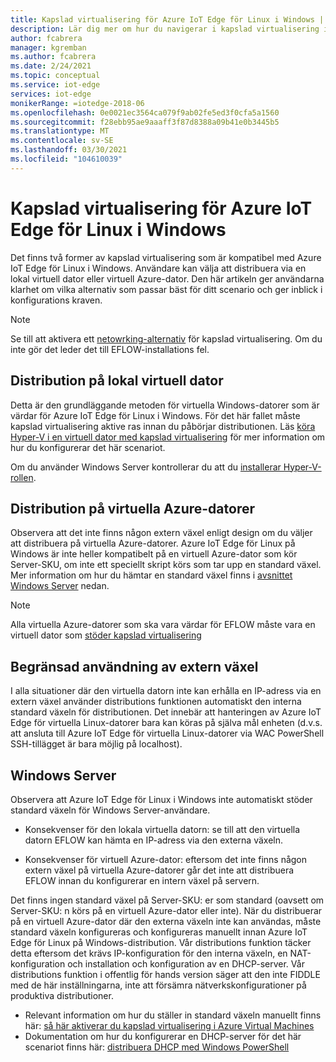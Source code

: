 ```yaml
---
title: Kapslad virtualisering för Azure IoT Edge för Linux i Windows | Microsoft Docs
description: Lär dig mer om hur du navigerar i kapslad virtualisering i Azure IoT Edge för Linux i Windows.
author: fcabrera
manager: kgremban
ms.author: fcabrera
ms.date: 2/24/2021
ms.topic: conceptual
ms.service: iot-edge
services: iot-edge
monikerRange: =iotedge-2018-06
ms.openlocfilehash: 0e0021ec3564ca079f9ab02fe5ed3f0cfa5a1560
ms.sourcegitcommit: f28ebb95ae9aaaff3f87d8388a09b41e0b3445b5
ms.translationtype: MT
ms.contentlocale: sv-SE
ms.lasthandoff: 03/30/2021
ms.locfileid: "104610039"
---
```

# <a name="nested-virtualization-for-azure-iot-edge-for-linux-on-windows"></a>Kapslad virtualisering för Azure IoT Edge för Linux i Windows
Det finns två former av kapslad virtualisering som är kompatibel med Azure IoT Edge för Linux i Windows. Användare kan välja att distribuera via en lokal virtuell dator eller virtuell Azure-dator. Den här artikeln ger användarna klarhet om vilka alternativ som passar bäst för ditt scenario och ger inblick i konfigurations kraven.

> [!NOTE]
>
> Se till att aktivera ett [netowrking-alternativ](/virtualization/hyper-v-on-windows/user-guide/nested-virtualization#networking-options) för kapslad virtualisering. Om du inte gör det leder det till EFLOW-installations fel. 

## <a name="deployment-on-local-vm"></a>Distribution på lokal virtuell dator
Detta är den grundläggande metoden för virtuella Windows-datorer som är värdar för Azure IoT Edge för Linux i Windows. För det här fallet måste kapslad virtualisering aktive ras innan du påbörjar distributionen. Läs [köra Hyper-V i en virtuell dator med kapslad virtualisering](https://docs.microsoft.com/virtualization/hyper-v-on-windows/user-guide/nested-virtualization) för mer information om hur du konfigurerar det här scenariot.

Om du använder Windows Server kontrollerar du att du [installerar Hyper-V-rollen](https://docs.microsoft.com/windows-server/virtualization/hyper-v/get-started/install-the-hyper-v-role-on-windows-server).

## <a name="deployment-on-azure-vms"></a>Distribution på virtuella Azure-datorer
Observera att det inte finns någon extern växel enligt design om du väljer att distribuera på virtuella Azure-datorer. Azure IoT Edge för Linux på Windows är inte heller kompatibelt på en virtuell Azure-dator som kör Server-SKU, om inte ett speciellt skript körs som tar upp en standard växel. Mer information om hur du hämtar en standard växel finns i [avsnittet Windows Server](#windows-server) nedan. 

> [!NOTE]
>
> Alla virtuella Azure-datorer som ska vara värdar för EFLOW måste vara en virtuell dator som [stöder kapslad virtualisering](../virtual-machines/acu.md)


## <a name="limited-use-of-external-switch"></a>Begränsad användning av extern växel
I alla situationer där den virtuella datorn inte kan erhålla en IP-adress via en extern växel använder distributions funktionen automatiskt den interna standard växeln för distributionen. Det innebär att hanteringen av Azure IoT Edge för virtuella Linux-datorer bara kan köras på själva mål enheten (d.v.s. att ansluta till Azure IoT Edge för virtuella Linux-datorer via WAC PowerShell SSH-tillägget är bara möjlig på localhost).

## <a name="windows-server"></a>Windows Server
Observera att Azure IoT Edge för Linux i Windows inte automatiskt stöder standard växeln för Windows Server-användare.

* Konsekvenser för den lokala virtuella datorn: se till att den virtuella datorn EFLOW kan hämta en IP-adress via den externa växeln.

* Konsekvenser för virtuell Azure-dator: eftersom det inte finns någon extern växel på virtuella Azure-datorer går det inte att distribuera EFLOW innan du konfigurerar en intern växel på servern.

Det finns ingen standard växel på Server-SKU: er som standard (oavsett om Server-SKU: n körs på en virtuell Azure-dator eller inte). När du distribuerar på en virtuell Azure-dator där den externa växeln inte kan användas, måste standard växeln konfigureras och konfigureras manuellt innan Azure IoT Edge för Linux på Windows-distribution. Vår distributions funktion täcker detta eftersom det krävs IP-konfiguration för den interna växeln, en NAT-konfiguration och installation och konfiguration av en DHCP-server. Vår distributions funktion i offentlig för hands version säger att den inte FIDDLE med de här inställningarna, inte att försämra nätverkskonfigurationer på produktiva distributioner.

* Relevant information om hur du ställer in standard växeln manuellt finns här: [så här aktiverar du kapslad virtualisering i Azure Virtual Machines](https://docs.microsoft.com/azure/virtual-machines/windows/nested-virtualization)
* Dokumentation om hur du konfigurerar en DHCP-server för det här scenariot finns här: [distribuera DHCP med Windows PowerShell](https://docs.microsoft.com/windows-server/networking/technologies/dhcp/dhcp-deploy-wps)
